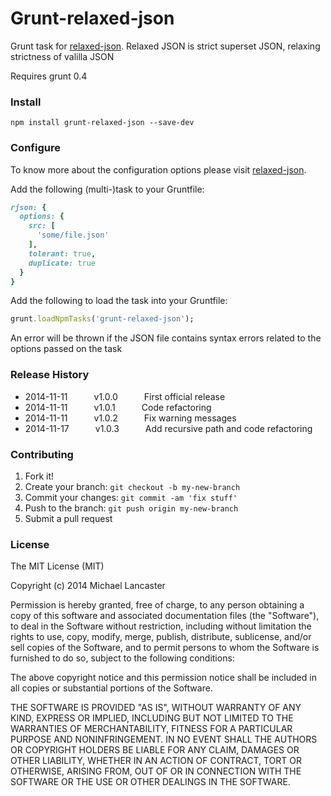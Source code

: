 Grunt-relaxed-json
==============

Grunt task for [relaxed-json](https://github.com/phadej/relaxed-json).
Relaxed JSON is strict superset JSON, relaxing strictness of valilla JSON

Requires grunt 0.4

### Install

    npm install grunt-relaxed-json --save-dev

### Configure

To know more about the configuration options please visit [relaxed-json](https://github.com/phadej/relaxed-json).

Add the following (multi-)task to your Gruntfile:

```ruby
rjson: {
  options: {
    src: [
      'some/file.json'
    ],
    tolerant: true,
    duplicate: true
  }
}
```

Add the following to load the task into your Gruntfile:

```ruby
grunt.loadNpmTasks('grunt-relaxed-json');
```

An error will be thrown if the JSON file contains syntax errors related to the options passed on the task

### Release History

* 2014-11-11   v1.0.0   First official release
* 2014-11-11   v1.0.1   Code refactoring
* 2014-11-11   v1.0.2   Fix warning messages
* 2014-11-17   v1.0.3   Add recursive path and code refactoring

### Contributing
 
1. Fork it!
2. Create your branch: `git checkout -b my-new-branch`
3. Commit your changes: `git commit -am 'fix stuff'`
4. Push to the branch: `git push origin my-new-branch`
5. Submit a pull request


### License

The MIT License (MIT)

Copyright (c) 2014 Michael Lancaster

Permission is hereby granted, free of charge, to any person obtaining a copy
of this software and associated documentation files (the "Software"), to deal
in the Software without restriction, including without limitation the rights
to use, copy, modify, merge, publish, distribute, sublicense, and/or sell
copies of the Software, and to permit persons to whom the Software is
furnished to do so, subject to the following conditions:

The above copyright notice and this permission notice shall be included in all
copies or substantial portions of the Software.

THE SOFTWARE IS PROVIDED "AS IS", WITHOUT WARRANTY OF ANY KIND, EXPRESS OR
IMPLIED, INCLUDING BUT NOT LIMITED TO THE WARRANTIES OF MERCHANTABILITY,
FITNESS FOR A PARTICULAR PURPOSE AND NONINFRINGEMENT. IN NO EVENT SHALL THE
AUTHORS OR COPYRIGHT HOLDERS BE LIABLE FOR ANY CLAIM, DAMAGES OR OTHER
LIABILITY, WHETHER IN AN ACTION OF CONTRACT, TORT OR OTHERWISE, ARISING FROM,
OUT OF OR IN CONNECTION WITH THE SOFTWARE OR THE USE OR OTHER DEALINGS IN THE
SOFTWARE.
